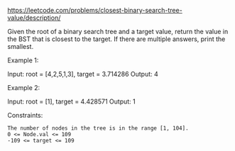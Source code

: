 https://leetcode.com/problems/closest-binary-search-tree-value/description/

Given the root of a binary search tree and a target value, return the value in the BST that is closest to the target. If there are multiple answers, print the smallest.


Example 1:

Input: root = [4,2,5,1,3], target = 3.714286
Output: 4

Example 2:

Input: root = [1], target = 4.428571
Output: 1


Constraints:

    The number of nodes in the tree is in the range [1, 104].
    0 <= Node.val <= 109
    -109 <= target <= 109

